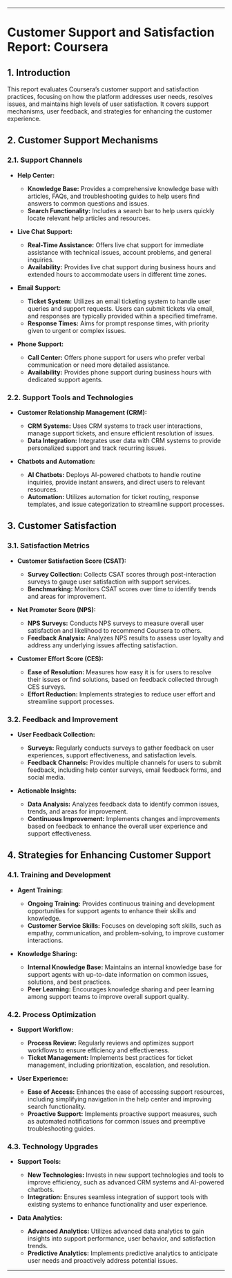 
---

# **Customer Support and Satisfaction Report: Coursera**

## **1. Introduction**

This report evaluates Coursera’s customer support and satisfaction practices, focusing on how the platform addresses user needs, resolves issues, and maintains high levels of user satisfaction. It covers support mechanisms, user feedback, and strategies for enhancing the customer experience.

## **2. Customer Support Mechanisms**

### **2.1. Support Channels**

- **Help Center:**
  - **Knowledge Base:** Provides a comprehensive knowledge base with articles, FAQs, and troubleshooting guides to help users find answers to common questions and issues.
  - **Search Functionality:** Includes a search bar to help users quickly locate relevant help articles and resources.

- **Live Chat Support:**
  - **Real-Time Assistance:** Offers live chat support for immediate assistance with technical issues, account problems, and general inquiries.
  - **Availability:** Provides live chat support during business hours and extended hours to accommodate users in different time zones.

- **Email Support:**
  - **Ticket System:** Utilizes an email ticketing system to handle user queries and support requests. Users can submit tickets via email, and responses are typically provided within a specified timeframe.
  - **Response Times:** Aims for prompt response times, with priority given to urgent or complex issues.

- **Phone Support:**
  - **Call Center:** Offers phone support for users who prefer verbal communication or need more detailed assistance.
  - **Availability:** Provides phone support during business hours with dedicated support agents.

### **2.2. Support Tools and Technologies**

- **Customer Relationship Management (CRM):**
  - **CRM Systems:** Uses CRM systems to track user interactions, manage support tickets, and ensure efficient resolution of issues.
  - **Data Integration:** Integrates user data with CRM systems to provide personalized support and track recurring issues.

- **Chatbots and Automation:**
  - **AI Chatbots:** Deploys AI-powered chatbots to handle routine inquiries, provide instant answers, and direct users to relevant resources.
  - **Automation:** Utilizes automation for ticket routing, response templates, and issue categorization to streamline support processes.

## **3. Customer Satisfaction**

### **3.1. Satisfaction Metrics**

- **Customer Satisfaction Score (CSAT):**
  - **Survey Collection:** Collects CSAT scores through post-interaction surveys to gauge user satisfaction with support services.
  - **Benchmarking:** Monitors CSAT scores over time to identify trends and areas for improvement.

- **Net Promoter Score (NPS):**
  - **NPS Surveys:** Conducts NPS surveys to measure overall user satisfaction and likelihood to recommend Coursera to others.
  - **Feedback Analysis:** Analyzes NPS results to assess user loyalty and address any underlying issues affecting satisfaction.

- **Customer Effort Score (CES):**
  - **Ease of Resolution:** Measures how easy it is for users to resolve their issues or find solutions, based on feedback collected through CES surveys.
  - **Effort Reduction:** Implements strategies to reduce user effort and streamline support processes.

### **3.2. Feedback and Improvement**

- **User Feedback Collection:**
  - **Surveys:** Regularly conducts surveys to gather feedback on user experiences, support effectiveness, and satisfaction levels.
  - **Feedback Channels:** Provides multiple channels for users to submit feedback, including help center surveys, email feedback forms, and social media.

- **Actionable Insights:**
  - **Data Analysis:** Analyzes feedback data to identify common issues, trends, and areas for improvement.
  - **Continuous Improvement:** Implements changes and improvements based on feedback to enhance the overall user experience and support effectiveness.

## **4. Strategies for Enhancing Customer Support**

### **4.1. Training and Development**

- **Agent Training:**
  - **Ongoing Training:** Provides continuous training and development opportunities for support agents to enhance their skills and knowledge.
  - **Customer Service Skills:** Focuses on developing soft skills, such as empathy, communication, and problem-solving, to improve customer interactions.

- **Knowledge Sharing:**
  - **Internal Knowledge Base:** Maintains an internal knowledge base for support agents with up-to-date information on common issues, solutions, and best practices.
  - **Peer Learning:** Encourages knowledge sharing and peer learning among support teams to improve overall support quality.

### **4.2. Process Optimization**

- **Support Workflow:**
  - **Process Review:** Regularly reviews and optimizes support workflows to ensure efficiency and effectiveness.
  - **Ticket Management:** Implements best practices for ticket management, including prioritization, escalation, and resolution.

- **User Experience:**
  - **Ease of Access:** Enhances the ease of accessing support resources, including simplifying navigation in the help center and improving search functionality.
  - **Proactive Support:** Implements proactive support measures, such as automated notifications for common issues and preemptive troubleshooting guides.

### **4.3. Technology Upgrades**

- **Support Tools:**
  - **New Technologies:** Invests in new support technologies and tools to improve efficiency, such as advanced CRM systems and AI-powered chatbots.
  - **Integration:** Ensures seamless integration of support tools with existing systems to enhance functionality and user experience.

- **Data Analytics:**
  - **Advanced Analytics:** Utilizes advanced data analytics to gain insights into support performance, user behavior, and satisfaction trends.
  - **Predictive Analytics:** Implements predictive analytics to anticipate user needs and proactively address potential issues.

---


